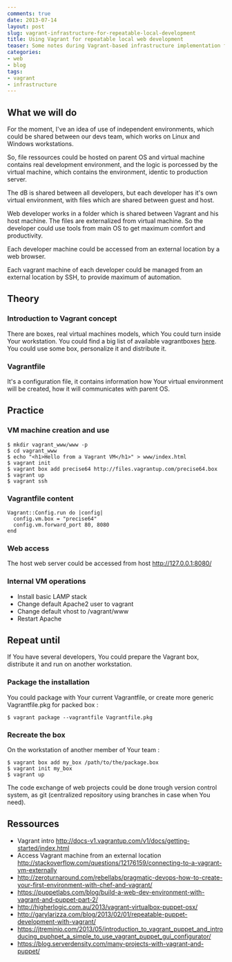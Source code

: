 ```yaml
--- 
comments: true 
date: 2013-07-14
layout: post 
slug: vagrant-infrastructure-for-repeatable-local-development
title: Using Vagrant for repeatable local web development
teaser: Some notes during Vagrant-based infrastructure implementation for LAMP development.
categories: 
- web
- blog
tags: 
- vagrant
- infrastructure
---
```


## What we will do

For the moment, I've an idea of use of independent environments, which could be shared between our devs team, which works on Linux and Windows workstations.

So, file ressources could be hosted on parent OS and virtual machine contains real development environment, and the logic is porcessed by the virtual machine, which contains the environment, identic to production server.

The dB is shared between all developers, but each developer has it's own virtual environment, with files which are shared between guest and host.

Web developer works in a folder which is shared between Vagrant and his host machine. The files are externalized from virtual machine. So the developer could use tools from main OS to get maximum comfort and productivity.

Each developer machine could be accessed from an external location by a web browser.

Each vagrant machine of each developer could be managed from an external location by SSH, to provide maximum of automation.

## Theory

### Introduction to Vagrant concept

There are boxes, real virtual machines models, which You could turn inside Your workstation. You could find a big list of available vagrantboxes [here][1]. You could use some box, personalize it and distribute it.

### Vagrantfile

It's a configuration file, it contains information how Your virtual environment will be created, how it will communicates with parent OS.

## Practice

### VM machine creation and use

    $ mkdir vagrant_www/www -p
    $ cd vagrant_www
    $ echo "<h1>Hello from a Vagrant VM</h1>" > www/index.html
    $ vagrant init
    $ vagrant box add precise64 http://files.vagrantup.com/precise64.box
    $ vagrant up
    $ vagrant ssh

### Vagrantfile content

    Vagrant::Config.run do |config|
      config.vm.box = "precise64"
      config.vm.forward_port 80, 8080
    end

### Web access

The host web server could be accessed from host http://127.0.0.1:8080/

### Internal VM operations
* Install basic LAMP stack
* Change default Apache2 user to vagrant
* Change default vhost to /vagrant/www
* Restart Apache

## Repeat until

If You have several developers, You could prepare the Vagrant box, distribute it and run on another workstation.

### Package the installation

You could package with Your current Vagrantfile, or create more generic Vagrantfile.pkg for packed box :

    $ vagrant package --vagrantfile Vagrantfile.pkg

### Recreate the box

On the workstation of another member of Your team :

    $ vagrant box add my_box /path/to/the/package.box
    $ vagrant init my_box
    $ vagrant up

The code exchange of web projects could be done trough version control system, as git (centralized repository using branches in case when You need).

## Ressources
* Vagrant intro http://docs-v1.vagrantup.com/v1/docs/getting-started/index.html
* Access Vagrant machine from an external location http://stackoverflow.com/questions/12176159/connecting-to-a-vagrant-vm-externally
* http://zeroturnaround.com/rebellabs/pragmatic-devops-how-to-create-your-first-environment-with-chef-and-vagrant/
* https://puppetlabs.com/blog/build-a-web-dev-environment-with-vagrant-and-puppet-part-2/
* http://higherlogic.com.au/2013/vagrant-virtualbox-puppet-osx/
* http://garylarizza.com/blog/2013/02/01/repeatable-puppet-development-with-vagrant/
* https://jtreminio.com/2013/05/introduction_to_vagrant_puppet_and_introducing_puphpet_a_simple_to_use_vagrant_puppet_gui_configurator/
* https://blog.serverdensity.com/many-projects-with-vagrant-and-puppet/

[1]:http://www.vagrantbox.es/
